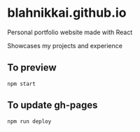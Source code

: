 # blahnikkai.github.io

Personal portfolio website made with React

Showcases my projects and experience

## To preview
`npm start`

## To update gh-pages
`npm run deploy`
